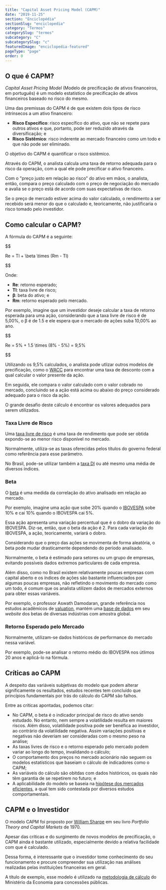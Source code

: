 ```yaml
---
title: "Capital Asset Pricing Model (CAPM)"
date: "2019-11-25"
section: "Enciclopédia"
sectionSlug: "enciclopedia"
category: "Termos"
categorySlug: "termos"
subcategory: "C"
subcategorySlug: "c"
featuredImage: "enciclopedia-featured"
pageType: "page"
order: 0
---
```


## O que é CAPM?

*Capital Asset Pricing Model* (Modelo de precificação de ativos financeiros, em português) é um modelo estatístico de precificação de ativos financeiros baseado no risco do mesmo.

Uma das premissas do CAPM é de que existem dois tipos de risco intrínsecos a um ativo financeiro:

- **Risco Específico**: risco específico do ativo, que não se repete para outros ativos e que, portanto, pode ser reduzido através da diversificação; e
- **Risco Sistêmico**: risco inderente ao mercado financeiro como um todo e que não pode ser eliminado.

O objetivo do CAPM é quantificar o risco sistêmico.

Através do CAPM, o analista calcula uma taxa de retorno adequada para o risco da operação, com a qual ele pode precificar o ativo financeiro.

Com o "preço justo em relação ao risco" do ativo em mãos, o analista, então, compara o preço calculado com o preço de negociação do mercado e avalia se o preço está de acordo com suas expectativas de risco.

Se o preço de mercado estiver acima do valor calculado, o rendimento a ser recebido será menor do que o calculado e, teoricamente, não justificaria o risco tomado pelo investidor.

## Como calcular o CAPM?

A fórmula do CAPM é a seguinte:

$$

Re = Tl + \beta \times (Rm - Tl)

$$

Onde:

- **Re**: retorno esperado;
- **Tl**: taxa livre de risco;
- **β**: beta do ativo; e
- **Rm**: retorno esperado pelo mercado.

Por exemplo, imagine que um investidor deseje calcular a taxa de retorno esperada para uma ação, considerando que a taxa livre de risco é de 5,00%, o β é de 1.5 e ele espera que o mercado de ações suba 10,00% ao ano.

$$

Re = 5\% + 1.5 \times (8\% - 5\%) = 9,5\%

$$

Utilizando os 9,5% calculados, o analista pode utlizar outros modelos de precificação, como o [WACC](/enciclopedia/termos/w/wacc) para encontrar uma taxa de desconto com a qual calcular o valor presente da ação.

Em seguida, ele compara o valor calculado com o valor cobrado no mercado, concluindo se a ação está acima ou abaixo do preço considerado adequado para o risco da ação.

O grande desafio deste cálculo é encontrar os valores adequados para serem utilizados.

### Taxa Livre de Risco

Uma [taxa livre de risco](/enciclopedia/termos/t/taxa-livre-de-risco) é uma taxa de rendimento que pode ser obtida expondo-se ao menor risco disponível no mercado.

Normalmente, utiliza-se as taxas oferecidas pelos títulos do governo federal como referência para esse parâmetro.

No Brasil, pode-se utilizar também a [taxa DI](/aprenda/financas/economia/taxa-selic) ou até mesmo uma média de diversos índices.

### Beta

O [beta](/enciclopedia/termos/b/beta) é uma medida da correlação do ativo analisado em relação ao mercado.


Por exemplo, imagine uma ação que sobe 20% quando o [IBOVESPA](/enciclopedia/termos/i/ibovespa) sobe 10% e cai 10% quando o IBOVESPA cai 5%.

Essa ação apresenta uma variação percentual que é o dobro da variação do IBOVESPA. Diz-se, então, que o beta da ação é 2. Para cada variação do IBOVESPA, a ação, teoricamente, variará o dobro.

Considerando que o preço das ações se movimenta de forma aleatória, o beta pode mudar drasticamente dependendo do período analisado.

Normalmente, o beta é estimado para setores  ou um grupo de empresas, evitando possíveis dados extremos particulares de cada empresa.

Além disso, como no Brasil existem relativamente poucas empresas com capital aberto e os índices de ações são bastante influenciados por algumas poucas empresas, não refletindo o movimento do mercado como um todo, é comum que os analista utilizem dados de mercados externos para obter essas variáveis.

Por exemplo, o professor Aswath Damodaran, grande referência nos estudos acadêmicos de [valuation](/enciclopedia/termos/v/valuation), mantém uma [base de dados](http://pages.stern.nyu.edu/~adamodar/New_Home_Page/datacurrent.html) em seu *website* dos betas de diversas indústrias com amostra global.

### Retorno Esperado pelo Mercado

Normalmente, utilizam-se dados históricos de performance do mercado nessa variável.

Por exemplo, pode-se analisar o retorno médio do IBOVESPA nos útlimos 20 anos e aplicá-lo na fórmula.

## Críticas ao CAPM

A despeito das variáveis subjetivas do modelo que podem alterar significamente os resultados, estudos recentes tem concluído que princípios fundamentais por trás do cálculo do CAPM são falhos.

Entre as críticas apontadas, podemos citar:

- No CAPM, o beta é o indicador principal de risco do ativo sendo estudado. No entanto, nem sempre a volatilidade resulta em maiores riscos. Além disso, volatilidade positiva pode ser benéfica ao investidor, ao contrário da volatilidade negativa. Assim variações positivas e negativas não deveriam ser consideradas com o mesmo peso na análise;
- As taxas livres de risco e o retorno esperado pelo mercado podem variar ao longo do tempo, invalidando o cálculo;
- O comportamento dos preços no mercado acionário não seguem os modelos estatísticos que baseiam o cálculo de indicadores como o CAPM; 
- As variáveis do cálculo são obitdas com dados históricos, os quais não têm garantia de se repetirem no futuro; e
- A aplicabilidade do modelo se baseia na [hipótese dos mercados eficientes](/enciclopedia/termos/h/hipotese-do-mercado-eficiente), a qual tem sido contestada por diversos estudos comportamentais.

## CAPM e o Investidor

O modelo CAPM foi proposto por [William Sharpe](https://en.wikipedia.org/wiki/William_F._Sharpe) em seu livro *Portfolio Theory and Capital Markets* de 1970.

Apesar das críticas e do surgimento de novos modelos de precificação, o CAPM ainda é bastante utilizado, especialmente devido a relativa facilidade com que é calculado.

Dessa forma, é interessante que o investidor tome conhecimento do seu funcionamento e procure compreender sua utilização nas análises realizadas pelas instituições financeiras em geral.

A título de exemplo, esse modelo é utilizado na [metodologia de cálculo](http://www.fazenda.gov.br/centrais-de-conteudos/publicacoes/guias-e-manuais/metodologia-de-calculo-do-wacc2018.pdf/view) do Ministério da Economia para concessões públicas.